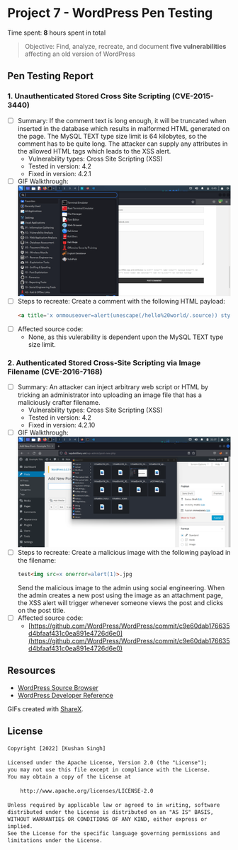 # Project 7 - WordPress Pen Testing

Time spent: **8** hours spent in total

> Objective: Find, analyze, recreate, and document **five vulnerabilities** affecting an old version of WordPress

## Pen Testing Report

### 1. Unauthenticated Stored Cross Site Scripting (CVE-2015-3440)

- [ ] Summary: 
  If the comment text is long enough, it will be truncated when inserted in the database which results in malformed HTML generated on the page. The MySQL TEXT type size limit is 64 kilobytes, so the comment has to be quite long. The attacker can supply any attributes in the allowed HTML tags which leads to the XSS alert.
  - Vulnerability types: Cross Site Scripting (XSS)
  - Tested in version: 4.2
  - Fixed in version: 4.2.1
- [ ] GIF Walkthrough: 
![xss1](gifs/xss1.gif)
- [ ] Steps to recreate: 
  Create a comment with the following HTML payload:
  ```html
  <a title='x onmouseover=alert(unescape(/hello%20world/.source)) style=position:absolute;left:0;top:0;width:5000px;height:5000px  AAAAAAAAAAAA...[64 kb]..AAA'></a>
  ```
- [ ] Affected source code:
  - None, as this vulerability is dependent upon the MySQL TEXT type size limit.
  
### 2. Authenticated Stored Cross-Site Scripting via Image Filename (CVE-2016-7168)

- [ ] Summary: 
  An attacker can inject arbitrary web script or HTML by tricking an administrator into uploading an image file that has a maliciously crafter filename. 
  - Vulnerability types: Cross Site Scripting (XSS)
  - Tested in version: 4.2
  - Fixed in version: 4.2.10
- [ ] GIF Walkthrough: 
  ![xss2](gifs/xss2.gif)
- [ ] Steps to recreate: 
  Create a malicious image with the following payload in the filename: 
  ```html
  test<img src=x onerror=alert(1)>.jpg
  ```
  Send the malicious image to the admin using social engineering. When the admin creates a new post using the image as an attachment page, the XSS alert will trigger whenever someone views the post and clicks on the post title.
- [ ] Affected source code:
  - [https://github.com/WordPress/WordPress/commit/c9e60dab176635d4bfaaf431c0ea891e4726d6e0](https://github.com/WordPress/WordPress/commit/c9e60dab176635d4bfaaf431c0ea891e4726d6e0)

## Resources

- [WordPress Source Browser](https://core.trac.wordpress.org/browser/)
- [WordPress Developer Reference](https://developer.wordpress.org/reference/)

GIFs created with [ShareX](https://getsharex.com/).
<!-- Recommended GIF Tools:
[Kap](https://getkap.co/) for macOS
[ScreenToGif](https://www.screentogif.com/) for Windows
[peek](https://github.com/phw/peek) for Linux. -->

## License

    Copyright [2022] [Kushan Singh]

    Licensed under the Apache License, Version 2.0 (the "License");
    you may not use this file except in compliance with the License.
    You may obtain a copy of the License at

        http://www.apache.org/licenses/LICENSE-2.0

    Unless required by applicable law or agreed to in writing, software
    distributed under the License is distributed on an "AS IS" BASIS,
    WITHOUT WARRANTIES OR CONDITIONS OF ANY KIND, either express or implied.
    See the License for the specific language governing permissions and
    limitations under the License.
